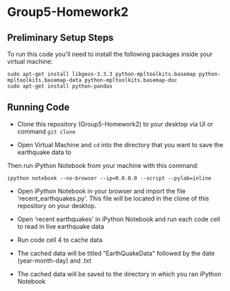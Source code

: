 Group5-Homework2
================

Preliminary Setup Steps
-----------------------
To run this code you'll need to install the following packages
inside your virtual machine:

    sudo apt-get install libgeos-3.3.3 python-mpltoolkits.basemap python-mpltoolkits.basemap-data python-mpltoolkits.basemap-doc
    sudo apt-get install python-pandas

Running Code
-------------

* Clone this repository (Group5-Homework2) to your desktop via UI or command ```git clone```

* Open Virtual Machine and ```cd``` into the directory that you want to save the earthquake data to

Then run iPython Notebook from your machine with this command:

    ipython notebook --no-browser --ip=0.0.0.0 --script --pylab=inline

* Open iPython Notebook in your browser and import the file 'recent_earthquakes.py'. This file will be located in the clone of this repository on your desktop. 

* Open 'recent earthquakes' in iPython Notebook and run each code cell to read in live earthquake data

* Run code cell 4 to cache data

* The cached data will be titled "EarthQuakeData" followed by the date (year-month-day) and .txt

* The cached data will be saved to the directory in which you ran iPython Notebook
